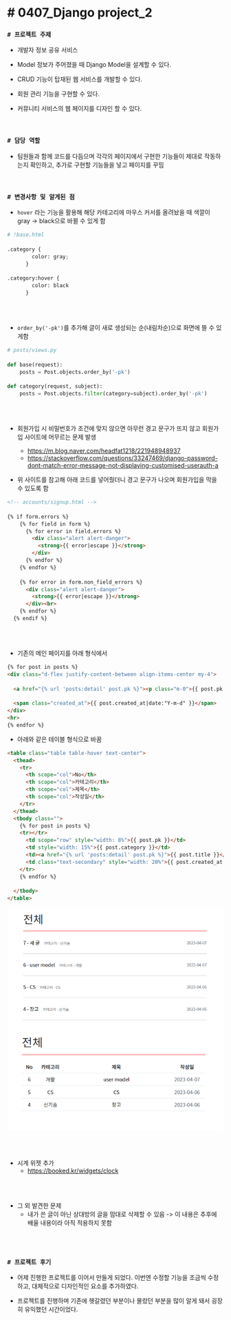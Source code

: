 # # 0407_Django project_2

### `# 프로젝트 주제`
- 개발자 정보 공유 서비스

- Model 정보가 주어졌을 때 Django Model을 설계할 수 있다.
- CRUD 기능이 탑재된 웹 서비스를 개발할 수 있다.
- 회원 관리 기능을 구현할 수 있다.
- 커뮤니티 서비스의 웹 페이지를 디자인 할 수 있다.

<br>

### `# 담당 역할`
- 팀원들과 함께 코드를 다듬으며 각각의 페이지에서 구현한 기능들이 제대로 작동하는지 확인하고, 추가로 구현할 기능들을 넣고 페이지를 꾸밈

<br>

### `# 변경사항 및 알게된 점`

- `hover` 라는 기능을 활용해 해당 카테고리에 마우스 커서를 올려놨을 때 색깔이 gray -> black으로 바뀔 수 있게 함

```py
# !base.html

.category {
        color: gray;
      }

.category:hover {
        color: black
      }
```

<br>
<br>

- `order_by('-pk')`를 추가해 글이 새로 생성되는 순(내림차순)으로 화면에 뜰 수 있게함

```py
# posts/views.py

def base(request):
    posts = Post.objects.order_by('-pk')

def category(request, subject):
    posts = Post.objects.filter(category=subject).order_by('-pk')
```

<br>
<br>

- 회원가입 시 비밀번호가 조건에 맞지 않으면 아무런 경고 문구가 뜨지 않고 회원가입 사이트에 머무르는 문제 발생 
    - https://m.blog.naver.com/headfat1218/221948948937
    - https://stackoverflow.com/questions/33247469/django-password-dont-match-error-message-not-displaying-customised-userauth-a

- 위 사이트를 참고해 아래 코드를 넣어줬더니 경고 문구가 나오며 회원가입을 막을 수 있도록 함
```html
<!-- accounts/signup.html -->

{% if form.errors %}
    {% for field in form %}
      {% for error in field.errors %}
        <div class="alert alert-danger">
          <strong>{{ error|escape }}</strong>
        </div>
      {% endfor %}
    {% endfor %}
    
    {% for error in form.non_field_errors %}
      <div class="alert alert-danger">
        <strong>{{ error|escape }}</strong>
      </div><br>
    {% endfor %}
  {% endif %}
```

<br>
<br>

- 기존의 메인 페이지를 아래 형식에서
```html
{% for post in posts %}
<div class="d-flex justify-content-between align-items-center my-4">

  <a href="{% url 'posts:detail' post.pk %}"><p class="m-0">{{ post.pk }} - {{ post.title }} <span class="cate">카테고리 - {{ post.category }}</span></p></a>

  <span class="created_at">{{ post.created_at|date:"Y-m-d" }}</span>
</div>
<hr>
{% endfor %}
```

- 아래와 같은 테이블 형식으로 바꿈
```html
<table class="table table-hover text-center">
  <thead>
    <tr>
      <th scope="col">No</th>
      <th scope="col">카테고리</th>
      <th scope="col">제목</th>
      <th scope="col">작성일</th>
    </tr>
  </thead>
  <tbody class="">
    {% for post in posts %}
    <tr></tr>
      <td scope="row" style="width: 8%">{{ post.pk }}</td>
      <td style="width: 15%">{{ post.category }}</td>
      <td><a href="{% url 'posts:detail' post.pk %}">{{ post.title }}</a></td>
      <td class="text-secondary" style="width: 20%">{{ post.created_at|date:"Y-m-d" }}</td>
    </tr>
    {% endfor %}
    
  </tbody>
</table>
```
![before](before.PNG)
![after](after.PNG)

<br>
<br>

- 시계 위젯 추가
    - https://booked.kr/widgets/clock


<br>
<br>

- 그 외 발견한 문제
    - 내가 쓴 글이 아닌 상대방의 글을 맘대로 삭제할 수 있음 -> 이 내용은 추후에 배울 내용이라 아직 적용하지 못함

<br>
<br>

### `# 프로젝트 후기`
- 어제 진행한 프로젝트를 이어서 만들게 되었다. 이번엔 수정할 기능을 조금씩 수정하고, 대체적으로 디자인적인 요소를 추가하였다. 

- 프로젝트를 진행하며 기존에 헷갈렸던 부분이나 몰랐던 부분을 많이 알게 돼서 굉장히 유익했던 시간이었다.


